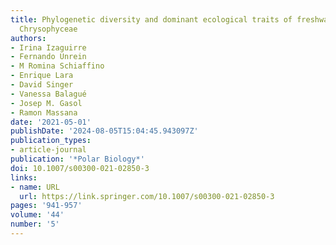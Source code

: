 ```yaml
---
title: Phylogenetic diversity and dominant ecological traits of freshwater Antarctic
  Chrysophyceae
authors:
- Irina Izaguirre
- Fernando Unrein
- M Romina Schiaffino
- Enrique Lara
- David Singer
- Vanessa Balagué
- Josep M. Gasol
- Ramon Massana
date: '2021-05-01'
publishDate: '2024-08-05T15:04:45.943097Z'
publication_types:
- article-journal
publication: '*Polar Biology*'
doi: 10.1007/s00300-021-02850-3
links:
- name: URL
  url: https://link.springer.com/10.1007/s00300-021-02850-3
pages: '941-957'
volume: '44'
number: '5'
---
```

